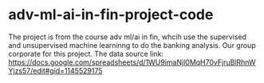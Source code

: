 # adv-ml-ai-in-fin-project-code
The project is from the course adv ml/ai in fin, whcih use the supervised and unsupervised machine learninng to do the banking analysis. 
Our group corporate for this project.
The data source link: https://docs.google.com/spreadsheets/d/1WU9imaNjl0MqH70vFjruBlRhnWYjzs57/edit#gid=1145529175
